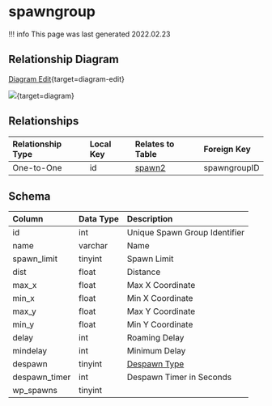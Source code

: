 # spawngroup

!!! info
	This page was last generated 2022.02.23

## Relationship Diagram

[Diagram Edit](https://mermaid.live/edit#eyJjb2RlIjoiZXJEaWFncmFtXG4gICAgc3Bhd25ncm91cCB7XG4gICAgICAgIGludCBpZFxuICAgIH1cbiAgICBzcGF3bjIge1xuICAgICAgICBpbnQgc3Bhd25ncm91cElEXG4gICAgfVxuICAgIHNwYXduZ3JvdXAgfHwtLW97IHNwYXduMiA6IE9uZS10by1PbmVcblxuIiwibWVybWFpZCI6eyJ0aGVtZSI6ImRlZmF1bHQifSwidXBkYXRlRWRpdG9yIjp0cnVlLCJhdXRvU3luYyI6dHJ1ZSwidXBkYXRlRGlhZ3JhbSI6dHJ1ZX0=){target=diagram-edit}

[![](https://mermaid.ink/img/eyJjb2RlIjoiZXJEaWFncmFtXG4gICAgc3Bhd25ncm91cCB7XG4gICAgICAgIGludCBpZFxuICAgIH1cbiAgICBzcGF3bjIge1xuICAgICAgICBpbnQgc3Bhd25ncm91cElEXG4gICAgfVxuICAgIHNwYXduZ3JvdXAgfHwtLW97IHNwYXduMiA6IE9uZS10by1PbmVcblxuIiwibWVybWFpZCI6eyJ0aGVtZSI6ImRlZmF1bHQifSwidXBkYXRlRWRpdG9yIjp0cnVlLCJhdXRvU3luYyI6dHJ1ZSwidXBkYXRlRGlhZ3JhbSI6dHJ1ZX0=)](https://mermaid.ink/img/eyJjb2RlIjoiZXJEaWFncmFtXG4gICAgc3Bhd25ncm91cCB7XG4gICAgICAgIGludCBpZFxuICAgIH1cbiAgICBzcGF3bjIge1xuICAgICAgICBpbnQgc3Bhd25ncm91cElEXG4gICAgfVxuICAgIHNwYXduZ3JvdXAgfHwtLW97IHNwYXduMiA6IE9uZS10by1PbmVcblxuIiwibWVybWFpZCI6eyJ0aGVtZSI6ImRlZmF1bHQifSwidXBkYXRlRWRpdG9yIjp0cnVlLCJhdXRvU3luYyI6dHJ1ZSwidXBkYXRlRGlhZ3JhbSI6dHJ1ZX0=){target=diagram}

## Relationships

| Relationship Type | Local Key | Relates to Table | Foreign Key |
| :--- | :--- | :--- | :--- |
| One-to-One | id | [spawn2](../../schema/spawns/spawn2.md) | spawngroupID |


## Schema

| Column | Data Type | Description |
| :--- | :--- | :--- |
| id | int | Unique Spawn Group Identifier |
| name | varchar | Name |
| spawn_limit | tinyint | Spawn Limit |
| dist | float | Distance |
| max_x | float | Max X Coordinate |
| min_x | float | Min X Coordinate |
| max_y | float | Max Y Coordinate |
| min_y | float | Min Y Coordinate |
| delay | int | Roaming Delay |
| mindelay | int | Minimum Delay |
| despawn | tinyint | [Despawn Type](../../../../server/npc/spawns/npc-despawn-types) |
| despawn_timer | int | Despawn Timer in Seconds |
| wp_spawns | tinyint |  |

